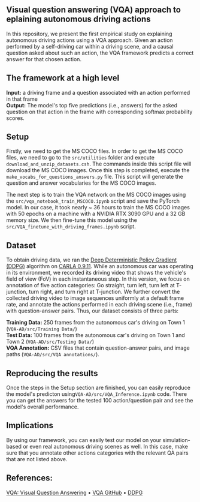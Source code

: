 ## Visual question answering (VQA) approach to eplaining autonomous driving actions

In this repository, we present the first empirical study on explaining autonomous driving actions using a VQA approach. Given an action performed by a self-driving car within a driving scene, and a causal question asked about such an action, the VQA framework predicts a correct answer for that chosen action.  

## The framework at a high level
**Input:** a driving frame and a question associated with an action performed in that frame  <br>
**Output:** The model's top five predictions (i.e., answers) for the asked question on that action in the frame with corresponding softmax probability scores.
## Setup

Firstly, we need to get the MS COCO files. In order to get the MS COCO files, we need to go to  the ```src/utilities``` folder and execute ``` download_and_unzip_datasets.csh ```. The commands inside this script file will download the MS COCO images. Once this step is completed,  execute the ```make_vocabs_for_questions_answers.py``` file. This script will generate the question and answer vocabularies for the MS COCO images.

The next step is to train the VQA network on the MS COCO images using the ```src/vqa_notebook_train_MSCOCO.ipynb``` script and save the PyTorch model. In our case, it took  nearly ~ 36 hours to train the MS COCO images with 50 epochs on a machine with a NVIDIA RTX 3090 GPU and a 32 GB memory size. We then fine-tune this model using the ```src/VQA_finetune_with_driving_frames.ipynb``` script.   

## Dataset
To obtain driving data, we ran the [Deep Deterministic Policy Gradient (DDPG)](https://arxiv.org/pdf/1509.02971.pdf) algorithm on [CARLA 0.9.11](https://carla.readthedocs.io/en/0.9.11/). While an autonomous car was operating in its environment, we recorded its driving video that shows the vehicle's field of view (FoV) in each instantaneous step. In this version, we  focus on annotation of five action categories: Go straight, turn left, turn left at T-junction, turn right, and turn right at T-junction. We further convert the collected driving video to image sequences uniformly at a default frame rate, and annotate the actions performed in each driving scene (i.e., frame) with question-answer pairs. Thus, our dataset consists of three parts:

**Training Data:** 250 frames from the autonomous car's driving on  Town 1 (```VQA-AD/src/Training Data/```)  <br>
**Test Data:** 100 frames from the autonomous car's driving on Town 1 and Town 2 (```VQA-AD/src/Testing Data/```) <br> 
**VQA Annotation:** CSV files that contain question-answer pairs, and image paths (```VQA-AD/src/VQA annotations/```).

## Reproducing the results
Once the steps in the Setup section are finished,  you can easily reproduce the model's predicton using```VQA-AD/src/VQA_Inference.ipynb``` code. There you can get the answers for the tested 100 action/question pair and see the model's overall performance.

## Implications
By using our framework, you can easily test our model on your simulation-based or even real autonomous driving scenes as well. In this case, make sure that you annotate other actions categories with the relevant QA pairs that are not listed above.

## References:
[VQA: Visual Question Answering](https://openaccess.thecvf.com/content_iccv_2015/html/Antol_VQA_Visual_Question_ICCV_2015_paper.html) • [VQA GitHub](https://github.com/SatyamGaba/visual_question_answering) • [DDPG](https://arxiv.org/pdf/1509.02971.pdf)
